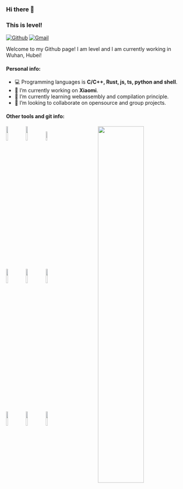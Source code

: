 ### Hi there 👋 
### This is level!

[![Github](https://img.shields.io/badge/-Github-000?style=flat&logo=Github&logoColor=white)](https://github.com/LevelCA)
[![Gmail](https://img.shields.io/badge/-Gmail-c14438?style=flat&logo=Gmail&logoColor=white)](levelcodezly@gmail.com)

Welcome to my Github page! I am level and I am currently working in Wuhan, Hubei!  

#### Personal info:
- 💻 Programming languages is **C/C++, Rust, js, ts, python and shell**.
- 🔭 I’m currently working on **Xiaomi**.
- 🌱 I’m currently learning webassembly and compilation principle.
- 👯 I’m looking to collaborate on opensource and group projects.

#### Other tools and git info: 
<p>
	<img width="50%" align="right" src="https://github-readme-stats.vercel.app/api?username=LevelCA&show_icons=true&hide_border=true" />

<code><img width="10%" src="https://www.vectorlogo.zone/logos/webassembly/webassembly-ar21.svg"></code>
<code><img width="10%" src="https://www.vectorlogo.zone/logos/rust-lang/rust-lang-ar21.svg"></code>
<code><img width="8%" src="https://www.vectorlogo.zone/logos/typescriptlang/typescriptlang-ar21.svg"></code>
<br />
<code><img width="10%" src="https://www.vectorlogo.zone/logos/visualstudio_code/visualstudio_code-ar21.svg"></code>
<code><img width="10%" src="https://www.vectorlogo.zone/logos/cmake/cmake-ar21.svg"></code>
<code><img width="10%" src="https://www.vectorlogo.zone/logos/golang/golang-ar21.svg"></code>
<br />
<code><img width="10%" src="https://www.vectorlogo.zone/logos/google/google-ar21.svg"></code>
<code><img width="10%" src="https://www.vectorlogo.zone/logos/apache/apache-ar21.svg"></code>
<code><img width="10%" src="https://www.vectorlogo.zone/logos/git-scm/git-scm-ar21.svg"></code>
</p>
